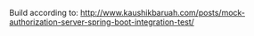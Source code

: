 Build according to: http://www.kaushikbaruah.com/posts/mock-authorization-server-spring-boot-integration-test/